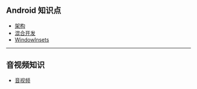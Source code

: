 ## Android 知识点

- [架构](./doc/arch/README.md)
- [混合开发](./doc/mix_dev/README.md)
- [WindowInsets](./doc/window_insets.md)

---

## 音视频知识

- [音视频](./doc/av/README.md)
